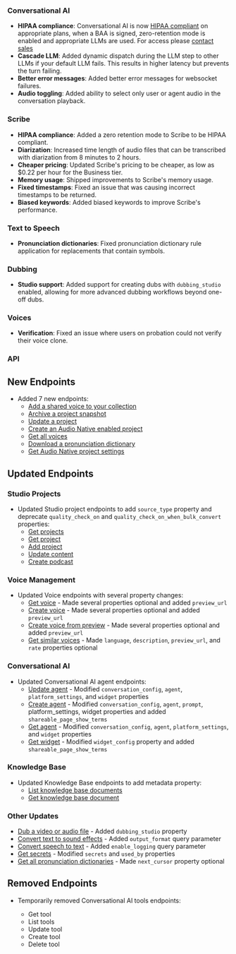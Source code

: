 ### Conversational AI

- **HIPAA compliance**: Conversational AI is now [HIPAA compliant](/docs/conversational-ai/legal/hipaa-compliance) on appropriate plans, when a BAA is signed, zero-retention mode is enabled and appropriate LLMs are used. For access please [contact sales](/contact-sales)
- **Cascade LLM**: Added dynamic dispatch during the LLM step to other LLMs if your default LLM fails. This results in higher latency but prevents the turn failing.
- **Better error messages**: Added better error messages for websocket failures.
- **Audio toggling**: Added ability to select only user or agent audio in the conversation playback.

### Scribe

- **HIPAA compliance**: Added a zero retention mode to Scribe to be HIPAA compliant.
- **Diarization**: Increased time length of audio files that can be transcribed with diarization from 8 minutes to 2 hours.
- **Cheaper pricing**: Updated Scribe's pricing to be cheaper, as low as $0.22 per hour for the Business tier.
- **Memory usage**: Shipped improvements to Scribe's memory usage.
- **Fixed timestamps**: Fixed an issue that was causing incorrect timestamps to be returned.
- **Biased keywords**: Added biased keywords to improve Scribe's performance.

### Text to Speech

- **Pronunciation dictionaries**: Fixed pronunciation dictionary rule application for replacements that contain symbols.

### Dubbing

- **Studio support**: Added support for creating dubs with `dubbing_studio` enabled, allowing for more advanced dubbing workflows beyond one-off dubs.

### Voices

- **Verification**: Fixed an issue where users on probation could not verify their voice clone.

### API

<Accordion title="View API changes">

## New Endpoints

- Added 7 new endpoints:
  - [Add a shared voice to your collection](/docs/api-reference/voice-library/add-sharing-voice)
  - [Archive a project snapshot](/docs/api-reference/studio/archive-snapshot)
  - [Update a project](/docs/api-reference/studio/edit-project)
  - [Create an Audio Native enabled project](/docs/api-reference/audio-native/create)
  - [Get all voices](/docs/api-reference/voices/get-all)
  - [Download a pronunciation dictionary](/docs/api-reference/pronunciation-dictionary/download)
  - [Get Audio Native project settings](/docs/api-reference/audio-native/get-settings)

## Updated Endpoints

### Studio Projects

- Updated Studio project endpoints to add `source_type` property and deprecate `quality_check_on` and `quality_check_on_when_bulk_convert` properties:
  - [Get projects](/docs/api-reference/studio/get-projects)
  - [Get project](/docs/api-reference/studio/get-project)
  - [Add project](/docs/api-reference/studio/add-project)
  - [Update content](/docs/api-reference/studio/update-content)
  - [Create podcast](/docs/api-reference/studio/create-podcast)

### Voice Management

- Updated Voice endpoints with several property changes:
  - [Get voice](/docs/api-reference/voices/get) - Made several properties optional and added `preview_url`
  - [Create voice](/docs/api-reference/voices/add) - Made several properties optional and added `preview_url`
  - [Create voice from preview](/docs/api-reference/text-to-voice/create-voice-from-preview) - Made several properties optional and added `preview_url`
  - [Get similar voices](/docs/api-reference/voices/get-similar-library-voices) - Made `language`, `description`, `preview_url`, and `rate` properties optional

### Conversational AI

- Updated Conversational AI agent endpoints:
  - [Update agent](/docs/api-reference/agents/update) - Modified `conversation_config`, `agent`, `platform_settings`, and `widget` properties
  - [Create agent](/docs/api-reference/agents/create) - Modified `conversation_config`, `agent`, `prompt`, platform_settings, widget properties and added `shareable_page_show_terms`
  - [Get agent](/docs/api-reference/agents/get) - Modified `conversation_config`, `agent`, `platform_settings`, and `widget` properties
  - [Get widget](/docs/api-reference/widget/get-agent-widget) - Modified `widget_config` property and added `shareable_page_show_terms`

### Knowledge Base

- Updated Knowledge Base endpoints to add metadata property:
  - [List knowledge base documents](/docs/api-reference/knowledge-base/get-knowledge-base-document-by-id#response.body.metadata)
  - [Get knowledge base document](/docs/api-reference/knowledge-base/get-knowledge-base-document-by-id#response.body.metadata)

### Other Updates

- [Dub a video or audio file](/docs/api-reference/dubbing/create) - Added `dubbing_studio` property
- [Convert text to sound effects](/docs/api-reference/text-to-sound-effects/convert) - Added `output_format` query parameter
- [Convert speech to text](/docs/api-reference/speech-to-text/convert) - Added `enable_logging` query parameter
- [Get secrets](/docs/api-reference/workspace/get-secrets) - Modified `secrets` and `used_by` properties
- [Get all pronunciation dictionaries](/docs/api-reference/pronunciation-dictionary/get-all) - Made `next_cursor` property optional

## Removed Endpoints

- Temporarily removed Conversational AI tools endpoints:

  - Get tool
  - List tools
  - Update tool
  - Create tool
  - Delete tool

</Accordion>
